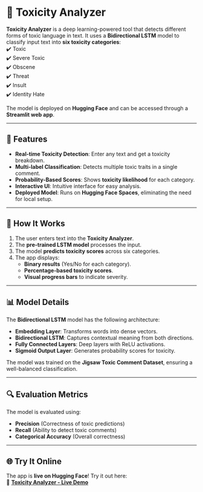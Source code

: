 # 🧪 Toxicity Analyzer

**Toxicity Analyzer** is a deep learning-powered tool that detects different forms of toxic language in text. It uses a **Bidirectional LSTM** model to classify input text into **six toxicity categories**:  
✔️ Toxic  
✔️ Severe Toxic  
✔️ Obscene  
✔️ Threat  
✔️ Insult  
✔️ Identity Hate  

The model is deployed on **Hugging Face** and can be accessed through a **Streamlit web app**.

---

## 🚀 Features

- **Real-time Toxicity Detection**: Enter any text and get a toxicity breakdown.
- **Multi-label Classification**: Detects multiple toxic traits in a single comment.
- **Probability-Based Scores**: Shows **toxicity likelihood** for each category.
- **Interactive UI**: Intuitive interface for easy analysis.
- **Deployed Model**: Runs on **Hugging Face Spaces**, eliminating the need for local setup.

---

## 🎯 How It Works

1. The user enters text into the **Toxicity Analyzer**.
2. The **pre-trained LSTM model** processes the input.
3. The model **predicts toxicity scores** across six categories.
4. The app displays:
   - **Binary results** (Yes/No for each category).
   - **Percentage-based toxicity scores**.
   - **Visual progress bars** to indicate severity.

---

## 📊 Model Details

The **Bidirectional LSTM** model has the following architecture:
- **Embedding Layer**: Transforms words into dense vectors.
- **Bidirectional LSTM**: Captures contextual meaning from both directions.
- **Fully Connected Layers**: Deep layers with ReLU activations.
- **Sigmoid Output Layer**: Generates probability scores for toxicity.

The model was trained on the **Jigsaw Toxic Comment Dataset**, ensuring a well-balanced classification.

---

## 🔍 Evaluation Metrics

The model is evaluated using:
- **Precision** (Correctness of toxic predictions)
- **Recall** (Ability to detect toxic comments)
- **Categorical Accuracy** (Overall correctness)

---

## 🌐 Try It Online

The app is **live on Hugging Face**! Try it out here:  
🔗 **[Toxicity Analyzer - Live Demo](https://huggingface.co/spaces/eemas/Toxicity-Analyzer)**  
